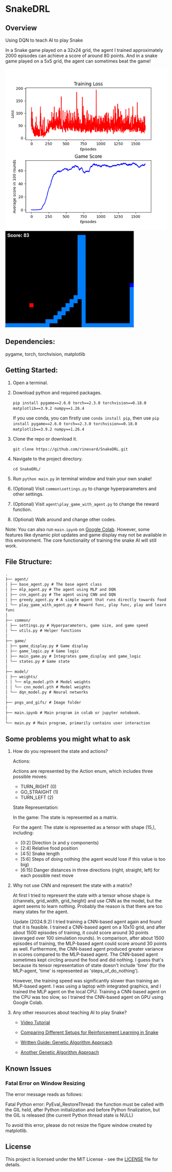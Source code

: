 # SnakeDRL

## Overview

Using DQN to teach AI to play Snake

In a Snake game played on a 32x24 grid, the agent I trained approximately 2000 episodes can achieve a score of around 80 points. And in a snake game played on a 5x5 grid, the agent can sometimes beat the game!

![alt text](pngs_and_gifs/loss.png)
![alt text](pngs_and_gifs/snaker.gif)

## Dependencies:

pygame, torch, torchvision, matplotlib

## Getting Started:

1. Open a terminal.

2. Download python and required packages.

   `pip install pygame==2.6.0 torch==2.3.0 torchvision==0.18.0 matplotlib==3.9.2 numpy==1.26.4`

   If you use conda, you can firstly use `conda install pip`, then use `pip install pygame==2.6.0 torch==2.3.0 torchvision==0.18.0 matplotlib==3.9.2 numpy==1.26.4`

3. Clone the repo or download it.

   `git clone https://github.com/rinevard/SnakeDRL.git`

4. Navigate to the project directory.

   `cd SnakeDRL/`

5. Run `python main.py` in terminal window and train your own snake!

6. (Optional) Visit `common\settings.py` to change hyperparameters and other settings.

7. (Optional) Visit `agent\play_game_with_agent.py` to change the reward function.

8. (Optional) Walk around and change other codes.

Note: You can also run `main.ipynb` on [Google Colab](https://colab.research.google.com). However, some features like dynamic plot updates and game display may not be available in this environment. The core functionality of training the snake AI will still work.

## File Structure:

```
.
├── agent/
│ ├── base_agent.py # The base agent class
│ ├── mlp_agent.py # The agent using MLP and DQN
│ ├── cnn_agent.py # The agent using CNN and DQN
│ ├── greedy_agent.py # A simple agent that runs directly towards food
│ └── play_game_with_agent.py # Reward func, play func, play and learn func
│
├── common/
│ ├── settings.py # Hyperparameters, game size, and game speed
│ └── utils.py # Helper functions
│
├── game/
│ ├── game_display.py # Game display
│ ├── game_logic.py # Game logic
│ ├── main_game.py # Integrates game_display and game_logic
│ └── states.py # Game state
│
├── model/
│ ├── weights/
│ │ └── mlp_model.pth # Model weights
│ │ └── cnn_model.pth # Model weights
│ └── dqn_model.py # Neural networks
│
├── pngs_and_gifs/ # Image folder
│
├── main.ipynb # Main program in colab or jupyter notebook.
│
└── main.py # Main program, primarily contains user interaction
```

## Some problems you might what to ask

1.  How do you represent the state and actions?

    Actions:

    Actions are represented by the Action enum, which includes three possible moves:

    - TURN_RIGHT (0)
    - GO_STRAIGHT (1)
    - TURN_LEFT (2)

    State Representation:

    In the game:
    The state is represented as a matrix.

    For the agent:
    The state is represented as a tensor with shape (15,), including:

    - [0:2] Direction (x and y components)
    - [2:4] Relative food position
    - [4:5] Snake length
    - [5:6] Steps of doing nothing (the agent would lose if this value is too big)
    - [6:15] Danger distances in three directions (right, straight, left) for each possible next move

2.  Why not use CNN and represent the state with a matrix?

    At first I tried to represent the state with a tensor whose shape is (channels, grid_width, grid_height) and use CNN as the model, but the agent seems to learn nothing. Probably the reason is that there are too many states for the agent.

    Update (2024.9.2)
    I tried training a CNN-based agent again and found that it is feasible. I trained a CNN-based agent on a 10x10 grid, and after about 1500 episodes of training, it could score around 30 points (averaged over 100 simulation rounds). In comparison, after about 1500 episodes of training, the MLP-based agent could score around 30 points as well. Furthermore, the CNN-based agent produced greater variance in scores compared to the MLP-based agent. The CNN-based agent sometimes kept circling around the food and did nothing. I guess that's because its tensor representation of state doesn't include 'time' (for the MLP-agent, 'time' is represented as 'steps_of_do_nothing').

    However, the training speed was significantly slower than training an MLP-based agent. I was using a laptop with integrated graphics, and I trained the MLP agent on the local CPU. Training a CNN-based agent on the CPU was too slow, so I trained the CNN-based agent on GPU using Google Colab.

3.  Any other resources about teaching AI to play Snake?

    - [Video Tutorial](https://github.com/patrickloeber/snake-ai-pytorch)

    - [Comparing Different Setups for Reinforcement Learning in Snake](https://davidd-55.github.io/sNNake/)

    - [Written Guide: Genetic Algorithm Approach](https://craighaber.github.io/AI-for-Snake-Game/website_files/index.html)

    - [Another Genetic Algorithm Approach](https://github.com/arthurdjn/snake-reinforcement-learning)

## Known Issues

### Fatal Error on Window Resizing

The error message reads as follows:

Fatal Python error: PyEval_RestoreThread: the function must be called with the GIL held, after Python initialization and before Python finalization, but the GIL is released (the current Python thread state is NULL)

To avoid this error, please do not resize the figure window created by matplotlib.

## License

This project is licensed under the MIT License - see the [LICENSE](LICENSE) file for details.
